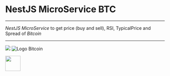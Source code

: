# NestJS MicroService BTC

---

_NestJS MicroService_ to get price (buy and sell), RSI, TypicalPrice and Spread of _Bitcoin_

---

![](https://res.cloudinary.com/practicaldev/image/fetch/s--oJddeYhK--/c_imagga_scale,f_auto,fl_progressive,h_900,q_auto,w_1600/https://dev-to-uploads.s3.amazonaws.com/i/2956khrz01339gucwmp3.png)
![](https://logos-marcas.com/wp-content/uploads/2020/08/Bitcoin-Logo.png "Logo Bitcoin")

<img src="https://res.cloudinary.com/practicaldev/image/fetch/s--oJddeYhK--/c_imagga_scale,f_auto,fl_progressive,h_900,q_auto,w_1600/https://dev-to-uploads.s3.amazonaws.com/i/2956khrz01339gucwmp3.png" width="48">
